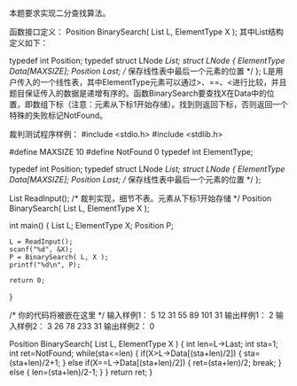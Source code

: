 本题要求实现二分查找算法。

函数接口定义：
Position BinarySearch( List L, ElementType X );
其中List结构定义如下：

typedef int Position;
typedef struct LNode *List;
struct LNode {
    ElementType Data[MAXSIZE];
    Position Last; /* 保存线性表中最后一个元素的位置 */
};
L是用户传入的一个线性表，其中ElementType元素可以通过>、==、<进行比较，并且题目保证传入的数据是递增有序的。函数BinarySearch要查找X在Data中的位置，即数组下标（注意：元素从下标1开始存储）。找到则返回下标，否则返回一个特殊的失败标记NotFound。

裁判测试程序样例：
#include <stdio.h>
#include <stdlib.h>

#define MAXSIZE 10
#define NotFound 0
typedef int ElementType;

typedef int Position;
typedef struct LNode *List;
struct LNode {
    ElementType Data[MAXSIZE];
    Position Last; /* 保存线性表中最后一个元素的位置 */
};

List ReadInput(); /* 裁判实现，细节不表。元素从下标1开始存储 */
Position BinarySearch( List L, ElementType X );

int main()
{
    List L;
    ElementType X;
    Position P;

    L = ReadInput();
    scanf("%d", &X);
    P = BinarySearch( L, X );
    printf("%d\n", P);

    return 0;
}

/* 你的代码将被嵌在这里 */
输入样例1：
5
12 31 55 89 101
31
输出样例1：
2
输入样例2：
3
26 78 233
31
输出样例2：
0

Position BinarySearch( List L, ElementType X )
{
    int len=L->Last;
    int sta=1;
    int ret=NotFound;
    while(sta<=len)
    {
        if(X>L->Data[(sta+len)/2])
        {
            sta=(sta+len)/2+1;
        }
        else if(X==L->Data[(sta+len)/2])
        {
            ret=(sta+len)/2;
            break;
        }
        else
        {
            len=(sta+len)/2-1;
        }
    }
    return ret;
}

